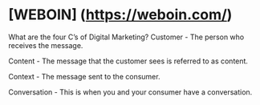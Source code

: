 # [WEBOIN] (https://weboin.com/)
 What are the four C’s of Digital Marketing?
Customer - The person who receives the message.

Content - The message that the customer sees is referred to as content.

Context - The message sent to the consumer.

Conversation - This is when you and your consumer have a conversation.
